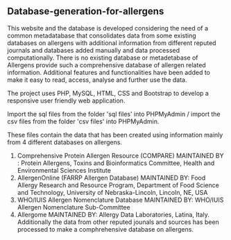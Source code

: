 ## Database-generation-for-allergens
This website and the database is developed considering the need of a common metadatabase that consolidates data from some existing databases on allergens with additional information from different reputed journals and databases added manually and data processed computationally.  There is no existing database or metadetabase of Allergens provide such a comprehensive database of allergen related information. Additional features and functionalities have been added to make it easy to read, access, analyse and further use the data.

The project uses PHP, MySQL, HTML, CSS and Bootstrap to develop a responsive user friendly web application.

Import the sql files from the folder 'sql files' into PHPMyAdmin / import the csv files from the folder 'csv files' into PHPMyAdmin.

These files contain the data that has been created using information mainly from 4 different databases on allergens.
1. Comprehensive Protein Allergen Resource (COMPARE)
MAINTAINED BY : Protein Allergens, Toxins and Bioinformatics Committee, Health and Environmental Sciences Institute
2.	AllergenOnline (FARRP Allergen Database)
MAINTAINED BY: Food Allergy Research and Resource Program, Department of Food Science and Technology, University of Nebraska-Lincoln, Lincoln, NE, USA
3.	WHO/IUIS Allergen Nomenclature Database
MAINTAINED BY: WHO/IUIS Allergen Nomenclature Sub-Committee
4.	Allergome
MAINTAINED BY: Allergy Data Laboratories, Latina, Italy.
Additionally the data from other reputed jounals and sources has been processed to make a comphrehensive database on allergens.
